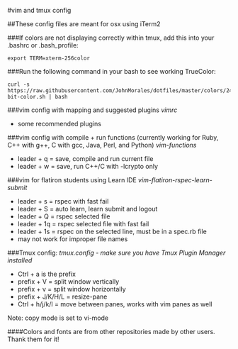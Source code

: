 #vim and tmux config

##These config files are meant for osx using iTerm2

###If colors are not displaying correctly within tmux, add this into your .bashrc or .bash_profile:
```
export TERM=xterm-256color
```
###Run the following command in your bash to see working TrueColor:

```
curl -s https://raw.githubusercontent.com/JohnMorales/dotfiles/master/colors/24-bit-color.sh | bash
```

###vim config with mapping and suggested plugins
*vimrc*

 - some recommended plugins

###vim config with compile + run functions (currently working for Ruby, C++ with g++, C with gcc, Java, Perl, and Python)
*vim-functions*

 - leader + q = save, compile and run current file
 - leader + w = save, run C++/C with -lcrypto only

###vim for flatiron students using Learn IDE
*vim-flatiron-rspec-learn-submit*

 - leader + s = rspec with fast fail
 - leader + S = auto learn, learn submit and logout
 - leader + Q = rspec selected file
 - leader + 1q = rspec selected file with fast fail
 - leader + 1s = rspec on the selected line, must be in a spec.rb file 
 - may not work for improper file names

###Tmux config:
*tmux.config - make sure you have Tmux Plugin Manager installed*

 - Ctrl + a is the prefix
 - prefix + V = split window vertically
 - prefix + v = split window horizontally
 - prefix + J/K/H/L = resize-pane
 - Ctrl + h/j/k/l = move between panes, works with vim panes as well

Note: copy mode is set to vi-mode

####Colors and fonts are from other repositories made by other users. Thank them for it!
